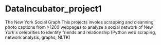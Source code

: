# DataIncubator_project1
The New York Social Graph
This projects involes scrapping and cleanning photo captions from >1200 webpages to analyze a social network of New York's celebrities to identify friends and relationship (Python web scraping, network analysis, graphs, NLTK)
